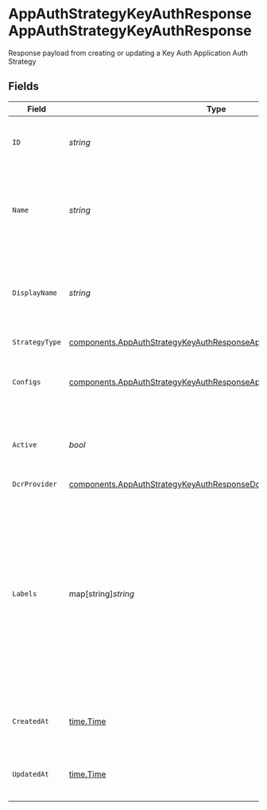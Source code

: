 # AppAuthStrategyKeyAuthResponseAppAuthStrategyKeyAuthResponse

Response payload from creating or updating a Key Auth Application Auth Strategy


## Fields

| Field                                                                                                                                                                                                                             | Type                                                                                                                                                                                                                              | Required                                                                                                                                                                                                                          | Description                                                                                                                                                                                                                       | Example                                                                                                                                                                                                                           |
| --------------------------------------------------------------------------------------------------------------------------------------------------------------------------------------------------------------------------------- | --------------------------------------------------------------------------------------------------------------------------------------------------------------------------------------------------------------------------------- | --------------------------------------------------------------------------------------------------------------------------------------------------------------------------------------------------------------------------------- | --------------------------------------------------------------------------------------------------------------------------------------------------------------------------------------------------------------------------------- | --------------------------------------------------------------------------------------------------------------------------------------------------------------------------------------------------------------------------------- |
| `ID`                                                                                                                                                                                                                              | *string*                                                                                                                                                                                                                          | :heavy_check_mark:                                                                                                                                                                                                                | Contains a unique identifier used by the API for this resource.                                                                                                                                                                   | 5f9fd312-a987-4628-b4c5-bb4f4fddd5f7                                                                                                                                                                                              |
| `Name`                                                                                                                                                                                                                            | *string*                                                                                                                                                                                                                          | :heavy_check_mark:                                                                                                                                                                                                                | The name of the auth strategy. This is used to identify the auth strategy in the Konnect UI.<br/>                                                                                                                                 |                                                                                                                                                                                                                                   |
| `DisplayName`                                                                                                                                                                                                                     | *string*                                                                                                                                                                                                                          | :heavy_check_mark:                                                                                                                                                                                                                | The display name of the Auth strategy. This is used to identify the Auth strategy in the Portal UI.<br/>                                                                                                                          |                                                                                                                                                                                                                                   |
| `StrategyType`                                                                                                                                                                                                                    | [components.AppAuthStrategyKeyAuthResponseAppAuthStrategyStrategyType](../../models/components/appauthstrategykeyauthresponseappauthstrategystrategytype.md)                                                                      | :heavy_check_mark:                                                                                                                                                                                                                | N/A                                                                                                                                                                                                                               |                                                                                                                                                                                                                                   |
| `Configs`                                                                                                                                                                                                                         | [components.AppAuthStrategyKeyAuthResponseAppAuthStrategyConfigs](../../models/components/appauthstrategykeyauthresponseappauthstrategyconfigs.md)                                                                                | :heavy_check_mark:                                                                                                                                                                                                                | JSON-B object containing the configuration for the Key Auth strategy                                                                                                                                                              |                                                                                                                                                                                                                                   |
| `Active`                                                                                                                                                                                                                          | *bool*                                                                                                                                                                                                                            | :heavy_check_mark:                                                                                                                                                                                                                | At least one published product version is using this auth strategy.                                                                                                                                                               |                                                                                                                                                                                                                                   |
| `DcrProvider`                                                                                                                                                                                                                     | [components.AppAuthStrategyKeyAuthResponseDcrProvider](../../models/components/appauthstrategykeyauthresponsedcrprovider.md)                                                                                                      | :heavy_check_mark:                                                                                                                                                                                                                | N/A                                                                                                                                                                                                                               |                                                                                                                                                                                                                                   |
| `Labels`                                                                                                                                                                                                                          | map[string]*string*                                                                                                                                                                                                               | :heavy_check_mark:                                                                                                                                                                                                                | Labels store metadata of an entity that can be used for filtering an entity list or for searching across entity types. <br/><br/>Keys must be of length 1-63 characters, and cannot start with "kong", "konnect", "mesh", "kic", or "_".<br/> | {<br/>"env": "test"<br/>}                                                                                                                                                                                                         |
| `CreatedAt`                                                                                                                                                                                                                       | [time.Time](https://pkg.go.dev/time#Time)                                                                                                                                                                                         | :heavy_check_mark:                                                                                                                                                                                                                | An ISO-8601 timestamp representation of entity creation date.                                                                                                                                                                     | 2022-11-04T20:10:06.927Z                                                                                                                                                                                                          |
| `UpdatedAt`                                                                                                                                                                                                                       | [time.Time](https://pkg.go.dev/time#Time)                                                                                                                                                                                         | :heavy_check_mark:                                                                                                                                                                                                                | An ISO-8601 timestamp representation of entity update date.                                                                                                                                                                       | 2022-11-04T20:10:06.927Z                                                                                                                                                                                                          |